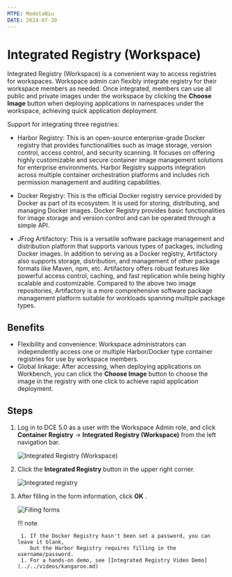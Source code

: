 ```yaml
---
MTPE: ModetaNiu
DATE: 2024-07-30
---
```


# Integrated Registry (Workspace)

Integrated Registry (Workspace) is a convenient way to access registries for workspaces.
Workspace admin can flexibly integrate registry for their workspace members as needed.
Once integrated, members can use all public and private images under the workspace by
clicking the __Choose Image__ button when deploying applications in namespaces under the
workspace, achieving quick application deployment.

Support for integrating three registries:

- Harbor Registry: This is an open-source enterprise-grade Docker registry
  that provides functionalities such as image storage, version control, access control,
  and security scanning. It focuses on offering highly customizable and secure container image
  management solutions for enterprise environments. Harbor Registry supports integration across
  multiple container orchestration platforms and includes rich permission management and
  auditing capabilities.

- Docker Registry: This is the official Docker registry service provided by Docker
  as part of its ecosystem. It is used for storing, distributing, and managing Docker images.
  Docker Registry provides basic functionalities for image storage and version control and
  can be operated through a simple API.

- JFrog Artifactory: This is a versatile software package management and distribution platform
  that supports various types of packages, including Docker images. In addition to serving as
  a Docker registry, Artifactory also supports storage, distribution, and management
  of other package formats like Maven, npm, etc. Artifactory offers robust features like powerful
  access control, caching, and fast replication while being highly scalable and customizable.
  Compared to the above two image repositories, Artifactory is a more comprehensive software package
  management platform suitable for workloads spanning multiple package types.

## Benefits

- Flexibility and convenience: Workspace administrators can independently access one or multiple
  Harbor/Docker type container registries for use by workspace members.
- Global linkage: After accessing, when deploying applications on Workbench,
  you can click the __Choose Image__ button to choose the image in the registry with one click to achieve rapid application deployment.

## Steps

1. Log in to DCE 5.0 as a user with the Workspace Admin role, and click __Container Registry__ -> __Integrated Registry (Workspace)__ from the left navigation bar.

    ![Integrated Registry (Workspace)](https://docs.daocloud.io/daocloud-docs-images/docs/en/docs/kangaroo/images/integrated01.png)

1. Click the __Integrated Registry__ button in the upper right corner.

    ![Integrated registry](https://docs.daocloud.io/daocloud-docs-images/docs/en/docs/kangaroo/images/inte-ws01.png)

1. After filling in the form information, click __OK__ .

    ![Filling forms](https://docs.daocloud.io/daocloud-docs-images/docs/en/docs/kangaroo/images/inte-ws02.png)

    !!! note

        1. If the Docker Registry hasn't been set a password, you can leave it blank,
           but the Harbor Registry requires filling in the username/password.
        1. For a hands-on demo, see [Integrated Registry Video Demo](../../videos/kangaroo.md)
